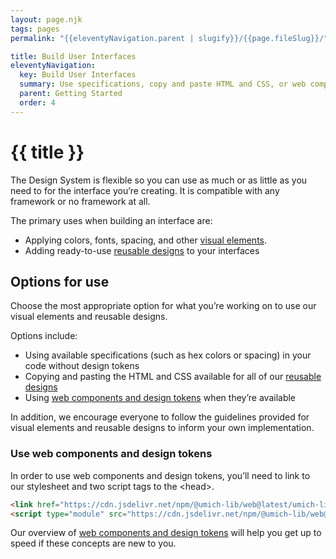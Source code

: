```yaml
---
layout: page.njk
tags: pages
permalink: "{{eleventyNavigation.parent | slugify}}/{{page.fileSlug}}/"

title: Build User Interfaces
eleventyNavigation:
  key: Build User Interfaces
  summary: Use specifications, copy and paste HTML and CSS, or web components and design tokens.
  parent: Getting Started
  order: 4
---
```


# {{ title }}

The Design System is flexible so you can use as much or as little as you need to for the interface you’re creating. It is compatible with any framework or no framework at all.

The primary uses when building an interface are:

* Applying colors, fonts, spacing, and other [visual elements](/visual-elements/).  
* Adding ready-to-use [reusable designs](/reusable-designs/) to your interfaces

## Options for use

Choose the most appropriate option for what you’re working on to use our visual elements and reusable designs.

Options include:

* Using available specifications (such as hex colors or spacing) in your code without design tokens  
* Copying and pasting the HTML and CSS available for all of our [reusable designs](/reusable-designs/)
* Using [web components and design tokens](/about/web-components-and-design-tokens/) when they’re available

In addition, we encourage everyone to follow the guidelines provided for visual elements and reusable designs to inform your own implementation.

### Use web components and design tokens

In order to use web components and design tokens, you’ll need to link to our stylesheet and two script tags to the \<head\>.

```html
<link href="https://cdn.jsdelivr.net/npm/@umich-lib/web@latest/umich-lib.css" rel="stylesheet"/>
<script type="module" src="https://cdn.jsdelivr.net/npm/@umich-lib/web@latest/dist/umich-lib/umich-lib.esm.js"></script>

```

Our overview of [web components and design tokens](/about/web-components-and-design-tokens/) will help you get up to speed if these concepts are new to you.
